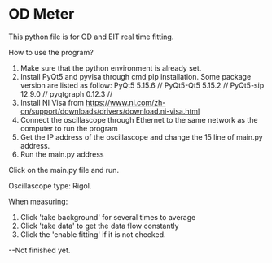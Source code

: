 # OD Meter
This python file is for OD and EIT real time fitting. 

How to use the program?

1. Make sure that the python environment is already set. 
3. Install PyQt5 and pyvisa through cmd pip installation. Some package version are listed as follow:
    PyQt5                              5.15.6 //
    PyQt5-Qt5                          5.15.2 //
    PyQt5-sip                          12.9.0 //
    pyqtgraph                          0.12.3 //
4. Install NI Visa from https://www.ni.com/zh-cn/support/downloads/drivers/download.ni-visa.html
5. Connect the oscillascope through Ethernet to the same network as the computer to run the program
6. Get the IP address of the oscillascope and change the 15 line of main.py address.
7. Run the main.py address

Click on the main.py file and run.

Oscillascope type: Rigol.


When measuring:

1. Click 'take background' for several times to average
2. Click 'take data' to get the data flow constantly
3. Click the 'enable fitting' if it is not checked.



--Not finished yet.
